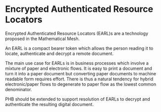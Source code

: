 ﻿# Encrypted Authenticated Resource Locators

Encrypted Authenticated Resource Locators (EARL)s are a technology proposed in
the Mathematical Mesh.

An EARL is a compact bearer token which allows the person reading it to locate,
authenticate and decrypt a remote document.

The main use case for EARLs is in business processes which involve a mixture of 
paper and electronic flows. It is easy to print a document and turn it 
into a paper document but converting paper documents to machine readable form
requires effort. There is thus a natural tendency for hybrid electronic/paper
flows to degenerate to paper flow as the lowest common denominator.

PHB should be extended to support resolution of EARLs to decrypt and authenticate
the resulting digital document.